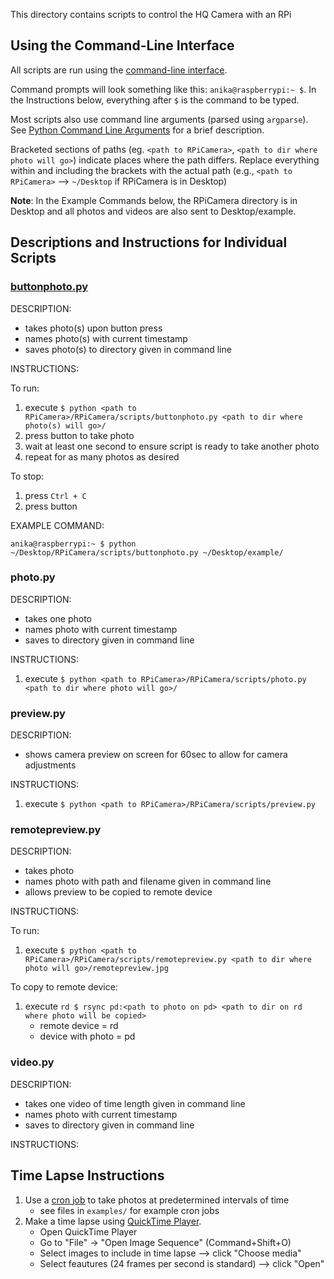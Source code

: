 This directory contains scripts to control the HQ Camera with an RPi

## Using the Command-Line Interface
All scripts are run using the [command-line interface](https://en.wikipedia.org/wiki/Command-line_interface).

Command prompts will look something like this: `anika@raspberrypi:~ $`. In the Instructions below, everything after `$` is the command to be typed.

Most scripts also use command line arguments (parsed using `argparse`). See [Python Command Line Arguments](https://www.askpython.com/python/python-command-line-arguments) for a brief description.

Bracketed sections of paths (eg. `<path to RPiCamera>`, `<path to dir where photo will go>`) indicate places where the path differs. Replace everything within and including the brackets with the actual path (e.g., `<path to RPiCamera>` --> `~/Desktop` if RPiCamera is in Desktop)

**Note**: In the Example Commands below, the RPiCamera directory is in Desktop and all photos and videos are also sent to Desktop/example.

## Descriptions and Instructions for Individual Scripts

### [buttonphoto.py](buttonphoto.py)

DESCRIPTION:

- takes photo(s) upon button press
- names photo(s) with current timestamp
- saves photo(s) to directory given in command line

INSTRUCTIONS:

To run:
1. execute `$ python <path to RPiCamera>/RPiCamera/scripts/buttonphoto.py <path to dir where photo(s) will go>/`
2. press button to take photo
3. wait at least one second to ensure script is ready to take another photo
4. repeat for as many photos as desired

To stop:
1. press `Ctrl + C`
2. press button

EXAMPLE COMMAND:

`anika@raspberrypi:~ $ python ~/Desktop/RPiCamera/scripts/buttonphoto.py ~/Desktop/example/`

### photo.py

DESCRIPTION:

- takes one photo
- names photo with current timestamp
- saves to directory given in command line

INSTRUCTIONS:

1. execute `$ python <path to RPiCamera>/RPiCamera/scripts/photo.py <path to dir where photo will go>/`

### preview.py

DESCRIPTION:

- shows camera preview on screen for 60sec to allow for camera adjustments

INSTRUCTIONS:

1. execute `$ python <path to RPiCamera>/RPiCamera/scripts/preview.py`

### remotepreview.py

DESCRIPTION:

- takes photo
- names photo with path and filename given in command line
- allows preview to be copied to remote device

INSTRUCTIONS:

To run:
1. execute `$ python <path to RPiCamera>/RPiCamera/scripts/remotepreview.py <path to dir where photo will go>/remotepreview.jpg`

To copy to remote device:
1. execute `rd $ rsync pd:<path to photo on pd> <path to dir on rd where photo will be copied>`
    - remote device = rd
    - device with photo = pd

### video.py

DESCRIPTION:

- takes one video of time length given in command line
- names photo with current timestamp
- saves to directory given in command line

INSTRUCTIONS:



## Time Lapse Instructions
1. Use a [cron job](https://en.wikipedia.org/wiki/Cron) to take photos at predetermined intervals of time
    - see files in `examples/` for example cron jobs
2. Make a time lapse using [QuickTime Player](https://en.wikipedia.org/wiki/QuickTime).
    - Open QuickTime Player
    - Go to "File" -> "Open Image Sequence" (Command+Shift+O)
    - Select images to include in time lapse --> click "Choose media"
    - Select feautures (24 frames per second is standard) --> click "Open"
